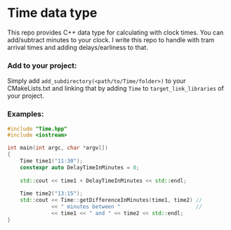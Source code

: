 # Time data type

This repo provides C++ data type for calculating with clock times. You can add/subtract minutes to your clock.
I write this repo to handle with tram arrival times and adding delays/earliness to that.

### Add to your project:
Simply add `add_subdirectory(<path/to/Time/folder>)` to your CMakeLists.txt and linking that by adding `Time` to `target_link_libraries` of your project.

### Examples:

```cpp
#include "Time.hpp"
#include <iostream>

int main(int argc, char *argv[])
{
    Time time1("11:30");
    constexpr auto DelayTimeInMinutes = 8;
    
    std::cout << time1 + DelayTimeInMinutes << std::endl;
    
    Time time2("13:15");
    std::cout << Time::getDifferenceInMinutes(time1, time2) //
              << " minutes between "                        //
              << time1 << " and " << time2 << std::endl;
}
```
